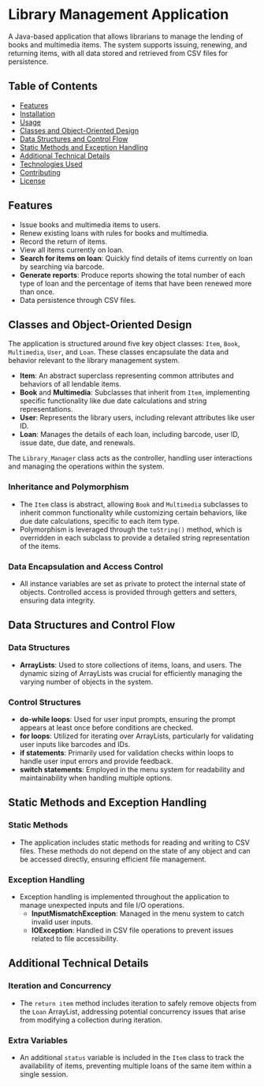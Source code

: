 # Library Management Application

A Java-based application that allows librarians to manage the lending of books and multimedia items. The system supports issuing, renewing, and returning items, with all data stored and retrieved from CSV files for persistence.

## Table of Contents

- [Features](#features)
- [Installation](#installation)
- [Usage](#usage)
- [Classes and Object-Oriented Design](#classes-and-object-oriented-design)
- [Data Structures and Control Flow](#data-structures-and-control-flow)
- [Static Methods and Exception Handling](#static-methods-and-exception-handling)
- [Additional Technical Details](#additional-technical-details)
- [Technologies Used](#technologies-used)
- [Contributing](#contributing)
- [License](#license)

## Features

- Issue books and multimedia items to users.
- Renew existing loans with rules for books and multimedia.
- Record the return of items.
- View all items currently on loan.
- **Search for items on loan**: Quickly find details of items currently on loan by searching via barcode.
- **Generate reports**: Produce reports showing the total number of each type of loan and the percentage of items that have been renewed more than once.
- Data persistence through CSV files.

## Classes and Object-Oriented Design

The application is structured around five key object classes: `Item`, `Book`, `Multimedia`, `User`, and `Loan`. These classes encapsulate the data and behavior relevant to the library management system.

- **Item**: An abstract superclass representing common attributes and behaviors of all lendable items.
- **Book** and **Multimedia**: Subclasses that inherit from `Item`, implementing specific functionality like due date calculations and string representations.
- **User**: Represents the library users, including relevant attributes like user ID.
- **Loan**: Manages the details of each loan, including barcode, user ID, issue date, due date, and renewals.

The `Library_Manager` class acts as the controller, handling user interactions and managing the operations within the system.

### Inheritance and Polymorphism

- The `Item` class is abstract, allowing `Book` and `Multimedia` subclasses to inherit common functionality while customizing certain behaviors, like due date calculations, specific to each item type.
- Polymorphism is leveraged through the `toString()` method, which is overridden in each subclass to provide a detailed string representation of the items.

### Data Encapsulation and Access Control

- All instance variables are set as private to protect the internal state of objects. Controlled access is provided through getters and setters, ensuring data integrity.

## Data Structures and Control Flow

### Data Structures

- **ArrayLists**: Used to store collections of items, loans, and users. The dynamic sizing of ArrayLists was crucial for efficiently managing the varying number of objects in the system.

### Control Structures

- **do-while loops**: Used for user input prompts, ensuring the prompt appears at least once before conditions are checked.
- **for loops**: Utilized for iterating over ArrayLists, particularly for validating user inputs like barcodes and IDs.
- **if statements**: Primarily used for validation checks within loops to handle user input errors and provide feedback.
- **switch statements**: Employed in the menu system for readability and maintainability when handling multiple options.

## Static Methods and Exception Handling

### Static Methods

- The application includes static methods for reading and writing to CSV files. These methods do not depend on the state of any object and can be accessed directly, ensuring efficient file management.

### Exception Handling

- Exception handling is implemented throughout the application to manage unexpected inputs and file I/O operations.
  - **InputMismatchException**: Managed in the menu system to catch invalid user inputs.
  - **IOException**: Handled in CSV file operations to prevent issues related to file accessibility.

## Additional Technical Details

### Iteration and Concurrency

- The `return item` method includes iteration to safely remove objects from the `Loan` ArrayList, addressing potential concurrency issues that arise from modifying a collection during iteration.

### Extra Variables

- An additional `status` variable is included in the `Item` class to track the availability of items, preventing multiple loans of the same item within a single session.



